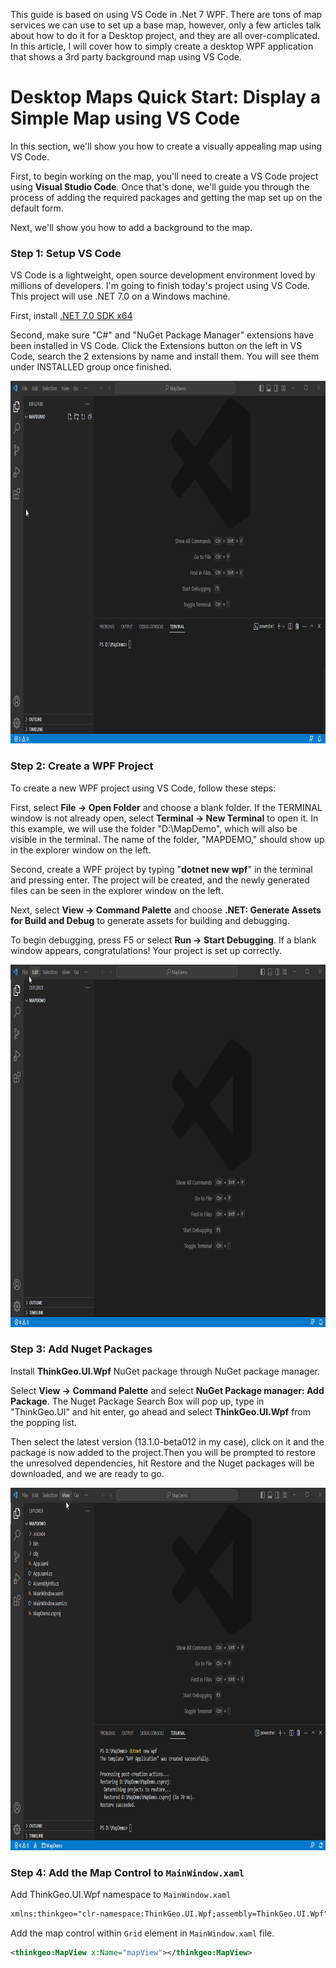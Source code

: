 This guide is based on using VS Code in .Net 7 WPF. There are tons of map services we can use to set up a base map, however, only a few articles talk about how to do it for a Desktop project, and they are all over-complicated. In this article, I will cover how to simply create a desktop WPF application that shows a 3rd party background map using VS Code.  

# Desktop Maps Quick Start: Display a Simple Map using VS Code

In this section, we'll show you how to create a visually appealing map using VS Code. 

First, to begin working on the map, you'll need to create a  VS Code project using **Visual Studio Code**. Once that's done, we'll guide you through the process of adding the required packages and getting the map set up on the default form. 

Next, we'll show you how to add a background to the map.

### Step 1: Setup VS Code

VS Code is a lightweight, open source development environment loved by millions of developers. I'm going to finish today's project using VS Code. This project will use .NET 7.0 on a Windows machine.

First, install [.NET 7.0 SDK x64](https://dotnet.microsoft.com/en-us/download)

Second, make sure "C#" and "NuGet Package Manager" extensions have been installed in VS Code. Click the Extensions button on the left in VS Code, search the 2 extensions by name and install them. You will see them under INSTALLED group once finished.

<img src="./assets/Add_Extensions_ScreenShot.gif"  width="840" height="580">

### Step 2: Create a WPF Project

To create a new WPF project using VS Code, follow these steps:

First, select **File → Open Folder** and choose a blank folder. If the TERMINAL window is not already open, select **Terminal → New Terminal** to open it. In this example, we will use the folder "D:\MapDemo", which will also be visible in the terminal. The name of the folder, "MAPDEMO," should show up in the explorer window on the left.

Second, create a WPF project by typing "**dotnet new wpf**" in the terminal and pressing enter. The project will be created, and the newly generated files can be seen in the explorer window on the left.

Next, select **View → Command Palette** and choose **.NET: Generate Assets for Build and Debug** to generate assets for building and debugging.

To begin debugging, press F5 or select **Run → Start Debugging**. If a blank window appears, congratulations! Your project is set up correctly.

<img src="./assets/Create_WPF_Project_ScreenShot.gif"  width="840" height="580">

### Step 3: Add Nuget Packages

Install **ThinkGeo.UI.Wpf** NuGet package through NuGet package manager.

Select **View → Command Palette** and select **NuGet Package manager: Add Package**. The Nuget Package Search Box will pop up, type in "ThinkGeo.UI" and hit enter, go ahead and select **ThinkGeo.UI.Wpf** from the popping list.

Then select the latest version (13.1.0-beta012 in my case), click on it and the package is now added to the project.Then you will be prompted to restore the unresolved dependencies, hit Restore and the Nuget packages will be downloaded, and we are ready to go.

<img src="./assets/Add_Nuget_Packages_ScreenShot.gif"  width="840" height="580">

### Step 4: Add the Map Control to `MainWindow.xaml`

Add ThinkGeo.UI.Wpf namespace to `MainWindow.xaml`

```xml
xmlns:thinkgeo="clr-namespace:ThinkGeo.UI.Wpf;assembly=ThinkGeo.UI.Wpf"
```
Add the map control within `Grid` element in `MainWindow.xaml` file.

```xml
<thinkgeo:MapView x:Name="mapView"></thinkgeo:MapView>
```

